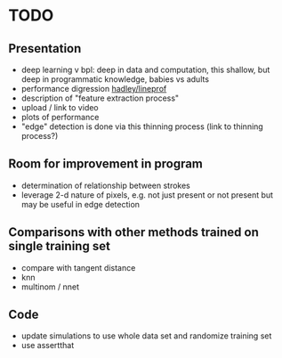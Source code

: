 # TODO

## Presentation

* deep learning v bpl: deep in data and computation, this shallow, but deep in programmatic knowledge, babies vs adults
* performance digression [hadley/lineprof](http://adv-r.had.co.nz/Profiling.html#measure-perf)
* description of "feature extraction process"
* upload / link to video
* plots of performance
* "edge" detection is done via this thinning process (link to thinning process?)

## Room for improvement in program

* determination of relationship between strokes
* leverage 2-d nature of pixels, e.g. not just present or not present but may be useful in edge detection

## Comparisons with other methods trained on single training set

* compare with tangent distance
* knn
* multinom / nnet

## Code

* update simulations to use whole data set and randomize training set
* use assertthat
